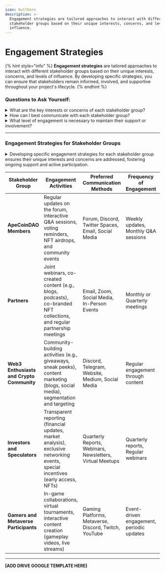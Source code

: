 ```yaml
---
icon: bullhorn
description: >-
  Engagement strategies are tailored approaches to interact with different
  stakeholder groups based on their unique interests, concerns, and levels of
  influence.
---
```


# Engagement Strategies

{% hint style="info" %}
**Engagement strategies** are tailored approaches to interact with different stakeholder groups based on their unique interests, concerns, and levels of influence. By developing specific strategies, you can ensure that stakeholders remain informed, involved, and supportive throughout your project's lifecycle.
{% endhint %}

### **Questions** to Ask Yourself:

<details>

<summary>What are the key interests or concerns of each stakeholder group?</summary>

Consider what each group cares about most—are they focused on project outcomes, compliance, financial returns, or community impact?

</details>

<details>

<summary>How can I best communicate with each stakeholder group?</summary>

Consider what each group cares about most—are they focused on project outcomes, compliance, financial returns, or community impact?

</details>

<details>

<summary>What level of engagement is necessary to maintain their support or involvement?</summary>

Determine how frequently and deeply you need to engage with each group to keep them invested in the project’s success.

</details>

***

### Engagement Strategies for Stakeholder Groups

<details>

<summary>Developing specific engagement strategies for each stakeholder group ensures their unique interests and concerns are addressed, fostering ongoing support and active participation. </summary>

These strategies should be tailored to the communication preferences, level of influence, and motivations of each group, from internal community members to external partners and investors. By aligning engagement activities with stakeholder needs, you can build stronger relationships, enhance collaboration, and drive the success of your projects within the ApeCoinDAO ecosystem.

</details>

<table data-card-size="large" data-view="cards"><thead><tr><th>Stakeholder Group	</th><th>Engagement Activities	</th><th>Preferred Communication Methods	</th><th>Frequency of Engagement	</th><th>Key Interests/Concerns</th></tr></thead><tbody><tr><td><strong>ApeCoinDAO Members</strong></td><td>Regular updates on the forum, interactive Q&#x26;A sessions, voting reminders, NFT airdrops, and community events</td><td>Forum, Discord, Twitter Spaces, Email, Social Media</td><td>Weekly updates, Monthly Q&#x26;A sessions</td><td>Participation in governance, transparency, and value from community efforts</td></tr><tr><td><strong>Partners</strong></td><td>Joint webinars, co-created content (e.g., blogs, podcasts), co-branded NFT collections, and regular partnership meetings</td><td>Email, Zoom, Social Media, In-Person Events</td><td>Monthly or Quarterly meetings</td><td>Collaboration, shared goals, mutual benefits, and industry insights</td></tr><tr><td><strong>Web3 Enthusiasts and Crypto Community</strong></td><td>Community-building activities (e.g., giveaways, sneak peeks), content marketing (blogs, social media), segmentation and targeting</td><td>Discord, Telegram, Website, Medium, Social Media</td><td>Regular engagement through content</td><td>Education about ApeCoin’s value proposition, involvement in governance</td></tr><tr><td><strong>Investors and Speculators</strong></td><td>Transparent reporting (financial updates, market analysis), exclusive networking events, special incentives (early access, NFTs)</td><td>Quarterly Reports, Webinars, Newsletters, Virtual Meetups</td><td>Quarterly reports, Regular webinars</td><td>Return on investment, financial transparency, market positioning</td></tr><tr><td><strong>Gamers and Metaverse Participants</strong></td><td>In-game collaborations, virtual tournaments, interactive content creation (gameplay videos, live streams)</td><td>Gaming Platforms, Metaverse, Discord, Twitch, YouTube</td><td>Event-driven engagement, periodic updates</td><td>Integration into in-game economies, engagement through gaming experiences</td></tr></tbody></table>

***

**\[ADD DRIVE GOOGLE TEMPLATE HERE]**
